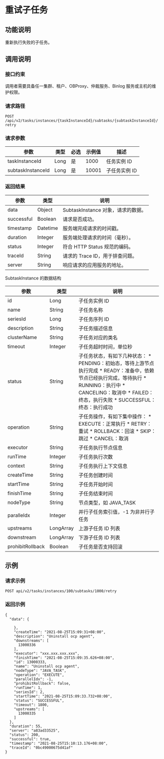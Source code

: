 重试子任务 
==========================



功能说明 
-------------------------

重新执行失败的子任务。

调用说明 
-------------------------

### 接口约束 

调用者需要具备任一集群、租户、OBProxy、仲裁服务、Binlog 服务或主机的维护权限。

### 请求路径 

`POST /api/v2/tasks/instances/{taskInstanceId}/subtasks/{subtaskInstanceId}/retry`

### 请求参数 



|        参数         |  类型  | 必选 |  示例值  |    描述    |
|-------------------|------|----|-------|----------|
| taskInstanceId    | Long | 是  | 1000  | 任务实例 ID  |
| subtaskInstanceId | Long | 是  | 10001 | 子任务实例 ID |



### 返回结果 



|     参数     |    类型    |            说明             |
|------------|----------|---------------------------|
| data       | Object   | SubtaskInstance 对象，请求的数据。 |
| successful | Boolean  | 请求是否成功。                   |
| timestamp  | Datetime | 服务端完成请求的时间戳。              |
| duration   | Integer  | 服务端处理请求的时间（毫秒）。           |
| status     | Integer  | 符合 HTTP Status 规范的编码。     |
| traceId    | String   | 请求的 Trace ID，用于排查问题。      |
| server     | String   | 响应请求的应用服务的地址。             |



SubtaskInstance 的数据结构


|        参数        |    类型     |                                                                                                                                                                                                                        说明                                                                                                                                                                                                                         |
|------------------|-----------|---------------------------------------------------------------------------------------------------------------------------------------------------------------------------------------------------------------------------------------------------------------------------------------------------------------------------------------------------------------------------------------------------------------------------------------------------|
| id               | Long      | 子任务实例 ID                                                                                                                                                                                                                                                                                                                                                                                                                                          |
| name             | String    | 子任务名称                                                                                                                                                                                                                                                                                                                                                                                                                                             |
| seriesId         | Long      | 子任务序列 ID                                                                                                                                                                                                                                                                                                                                                                                                                                          |
| description      | String    | 子任务描述信息                                                                                                                                                                                                                                                                                                                                                                                                                                           |
| clusterName      | String    | 子任务对应的类名                                                                                                                                                                                                                                                                                                                                                                                                                                          |
| timeout          | Integer   | 子任务超时时间，单位秒                                                                                                                                                                                                                                                                                                                                                                                                                                       |
| status           | String    | 子任务状态，有如下几种状态： * PENDING：初始态，等待上游节点执行完成   * READY：准备中，依赖节点已经执行完成，等待执行    <!-- --> * RUNNING：执行中   * CANCELING：取消中    <!-- --> * FAILED：终态，执行失败   * SUCCESSFUL：终态：执行成功    |
| operation        | String    | 子任务操作，有如下集中操作： * EXECUTE：正常执行   * RETRY：重试    <!-- --> * ROLLBACK：回滚   * SKIP：跳过    <!-- --> * CANCEL：取消                                                                                                  |
| executor         | String    | 子任务执行节点信息                                                                                                                                                                                                                                                                                                                                                                                                                                         |
| runTime          | Integer   | 子任务执行次数                                                                                                                                                                                                                                                                                                                                                                                                                                           |
| context          | String    | 子任务执行上下文信息                                                                                                                                                                                                                                                                                                                                                                                                                                        |
| createTime       | String    | 子任务创建时间                                                                                                                                                                                                                                                                                                                                                                                                                                           |
| startTime        | String    | 子任务开始时间                                                                                                                                                                                                                                                                                                                                                                                                                                           |
| finishTime       | String    | 子任务结束时间                                                                                                                                                                                                                                                                                                                                                                                                                                           |
| nodeType         | String    | 节点类型，如 JAVA_TASK                                                                                                                                                                                                                                                                                                                                                                                                                                  |
| paralleIdx       | Integer   | 并行子任务索引值，-1 为非并行子任务                                                                                                                                                                                                                                                                                                                                                                                                                               |
| upstreams        | LongArray | 上游子任务 ID 列表                                                                                                                                                                                                                                                                                                                                                                                                                                       |
| downstream       | LongArray | 下游子任务 ID 列表                                                                                                                                                                                                                                                                                                                                                                                                                                       |
| prohibitRollback | Boolean   | 子任务是否支持回滚                                                                                                                                                                                                                                                                                                                                                                                                                                         |



示例 
-----------------------

### 请求示例 

`POST api/v2/tasks/instances/100/subtasks/1000/retry`

### 返回示例 

```unknow
{
  "data": {

    },
    "createTime": "2021-08-25T15:09:31+08:00",
    "description": "Uninstall ocp agent",
    "downstreams": [
      13000336
    ],
    "executor": "xxx.xxx.xxx.xxx",
    "finishTime": "2021-08-25T15:09:35.626+08:00",
    "id": 13000333,
    "name": "Uninstall ocp agent",
    "nodeType": "JAVA_TASK",
    "operation": "EXECUTE",
    "parallelIdx": -1,
    "prohibitRollback": false,
    "runTime": 1,
    "seriesId": 2,
    "startTime": "2021-08-25T15:09:33.732+08:00",
    "status": "SUCCESSFUL",
    "timeout": 1800,
    "upstreams": [
      13000335
    ]
  },
  "duration": 55,
  "server": "a83ad33525",
  "status": 200,
  "successful": true,
  "timestamp": "2021-08-25T15:10:13.176+08:00",
  "traceId": "0bc49000675d41af"
}
```


